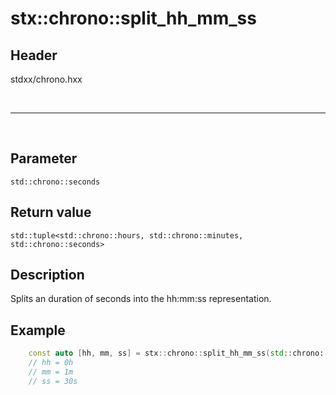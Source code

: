 #  stx::chrono::split_hh_mm_ss

## Header

stdxx/chrono.hxx

<br>

---

<br>


## Parameter

`std::chrono::seconds`

## Return value

`std::tuple<std::chrono::hours, std::chrono::minutes, std::chrono::seconds>`

## Description

Splits an duration of seconds into the hh:mm:ss representation.

## Example

```c++
	const auto [hh, mm, ss] = stx::chrono::split_hh_mm_ss(std::chrono::seconds(90));
	// hh = 0h
	// mm = 1m
	// ss = 30s
```

